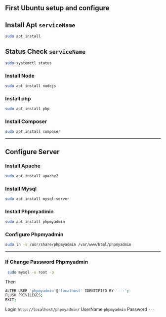 ## First Ubuntu setup and configure

## Install Apt `serviceName`
```sh
sudo apt install
```
## Status Check `serviceName`
```sh
sudo systemctl status 
```

### Install Node
```sh
sudo apt install nodejs
```
### Install php
```sh
sudo apt install php
```
### Install Composer
```sh
sudo apt install composer
```
---
## Configure Server 

### Install Apache 
```sh
sudo apt install apache2
```
### Install Mysql
```sh
sudo apt install mysql-server
```

### Install Phpmyadmin
```sh
sudo apt install phpmyadmin
```

### Configure Phpmyadmin
```sh
sudo ln -s /usr/share/phpmyadmin /var/www/html/phpmyadmin
```
---
### If Change Password Phpmyadmin
```sh
 sudo mysql -u root -p
```
Then
```sh
ALTER USER 'phpmyadmin'@'localhost' IDENTIFIED BY '---';
FLUSH PRIVILEGES;
EXIT;
```

Login `http://localhost/phpmyadmin/` UserName `phpmyadmin` Password `---`

